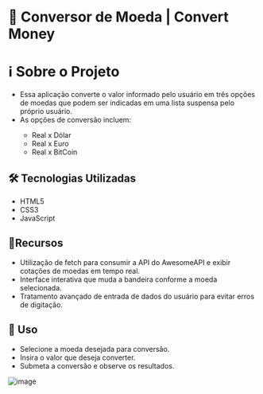 # 💱 Conversor de Moeda | Convert Money

<h1>ℹ️ Sobre o Projeto</h1>

<ul>
  <li>Essa aplicação converte o valor informado pelo usuário em três opções de moedas que podem ser indicadas em uma lista suspensa pelo próprio usuário.</li>
  <li>As opções de conversão incluem:</li>
  <ul>
    <li>Real x Dólar</li>
    <li>Real x Euro</li>
    <li>Real x BitCoin</li>
  </ul>
</ul>

<h2>🛠️ Tecnologias Utilizadas</h2>

<ul>
  <li>HTML5</li>
  <li>CSS3</li>
  <li>JavaScript</li>
</ul>

<h2>🌟Recursos</h2>
<ul>
  <li>Utilização de fetch para consumir a API do AwesomeAPI e exibir cotações de moedas em tempo real.</li>
  <li>Interface interativa que muda a bandeira conforme a moeda selecionada.</li>
  <li>Tratamento avançado de entrada de dados do usuário para evitar erros de digitação.</li>
</ul>

<h2>🚀 Uso</h2>

<ul>
  <li>Selecione a moeda desejada para conversão.</li>
  <li>Insira o valor que deseja converter.</li>
  <li>Submeta a conversão e observe os resultados.</li>
</ul>

![image](https://github.com/joseweverton/convert-money/assets/125286733/8aece269-0855-405a-9b5b-f72bc94fe921)


